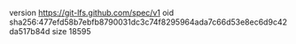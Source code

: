 version https://git-lfs.github.com/spec/v1
oid sha256:477efd58b7ebfb8790031dc3c74f8295964ada7c66d53e8ec6d9c42da517b84d
size 18595
